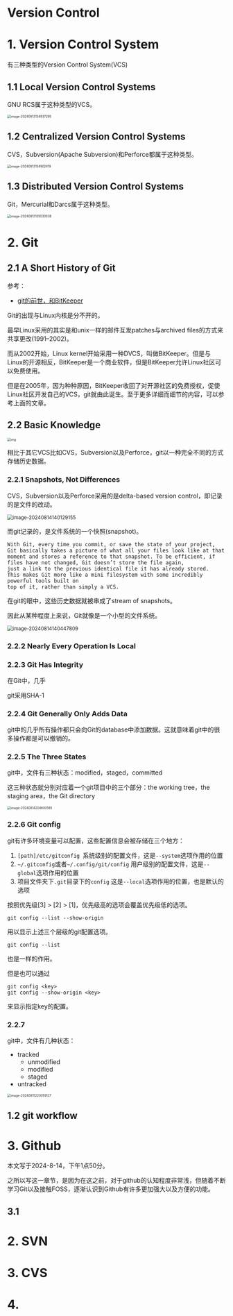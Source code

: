 # Version Control



# 1. Version Control System

有三种类型的Version Control System(VCS)

## 1.1 Local Version Control Systems

GNU RCS属于这种类型的VCS。

<img src="assets/image-20240813134837295.png" alt="image-20240813134837295" style="zoom:50%;" />



## 1.2 Centralized Version Control Systems

CVS，Subversion(Apache Subversion)和Perforce都属于这种类型。

<img src="assets/image-20240813134902419.png" alt="image-20240813134902419" style="zoom:50%;" />

## 1.3 Distributed Version Control Systems

Git，Mercurial和Darcs属于这种类型。

<img src="assets/image-20240813135033538.png" alt="image-20240813135033538" style="zoom:50%;" />



# 2. Git



## 2.1 A Short History of Git

参考：

- [git的前世，和BitKeeper](https://juejin.cn/post/7130545347767566367)

Git的出现与Linux内核是分不开的。

最早Linux采用的其实是和unix一样的邮件互发patches与archived files的方式来共享更改(1991–2002)。

而从2002开始，Linux kernel开始采用一种DVCS，叫做BitKeeper。但是与Linux的开源相反，BitKeeper是一个商业软件，但是BitKeeper允许Linux社区可以免费使用。

但是在2005年，因为种种原因，BitKeeper收回了对开源社区的免费授权，促使Linux社区开发自己的VCS，git就由此诞生。至于更多详细而细节的内容，可以参考上面的文章。



## 2.2 Basic Knowledge

<img src="assets/v2-3bc9d5f2c49a713c776e69676d7d56c5_r.jpg" alt="img" style="zoom: 50%;" />



相比于其它VCS比如CVS，Subversion以及Perforce，git以一种完全不同的方式存储历史数据。

### 2.2.1 Snapshots, Not Differences

CVS，Subversion以及Perforce采用的是delta-based version control，即记录的是文件的改动。

<img src="assets/image-20240814140129155.png" alt="image-20240814140129155" style="zoom:80%;" />

而git记录的，是文件系统的一个快照(snapshot)。

```
With Git, every time you commit, or save the state of your project, Git basically takes a picture of what all your files look like at that moment and stores a reference to that snapshot. To be efficient, if files have not changed, Git doesn’t store the file again,
just a link to the previous identical file it has already stored.
This makes Git more like a mini filesystem with some incredibly powerful tools built on
top of it, rather than simply a VCS.
```

在git的眼中，这些历史数据就被串成了stream of snapshots。

因此从某种程度上来说，Git就像是一个小型的文件系统。

<img src="assets/image-20240814140447809.png" alt="image-20240814140447809" style="zoom:80%;" />

### 2.2.2 Nearly Every Operation Is Local



### 2.2.3 Git Has Integrity

在Git中，几乎



git采用SHA-1



### 2.2.4 Git Generally Only Adds Data

git中的几乎所有操作都只会向Git的database中添加数据。这就意味着git中的很多操作都是可以撤销的。



### 2.2.5 The Three States

git中，文件有三种状态：modified，staged，committed

这三种状态就分别对应着一个git项目中的三个部分：the working tree，the staging area，the
Git directory

<img src="assets/image-20240814204600565.png" alt="image-20240814204600565" style="zoom:50%;" />



### 2.2.6 Git config

git有许多环境变量可以配置，这些配置信息会被存储在三个地方：

1. `[path]/etc/gitconfig `系统级别的配置文件，这是`--system`选项作用的位置
2. `~/.gitconfig`或者`~/.config/git/config` 用户级别的配置文件，这是`--global`选项作用的位置
3. 项目文件夹下`.git`目录下的`config` 这是`--local`选项作用的位置，也是默认的选项

按照优先级[3] > [2] > [1]，优先级高的选项会覆盖优先级低的选项。

```
git config --list --show-origin
```

用以显示上述三个层级的git配置选项。

```
git config --list
```

也是一样的作用。

但是也可以通过

```
git config <key>
git config --show-origin <key>
```

来显示指定key的配置。

### 2.2.7 

git中，文件有几种状态：

- tracked
  - unmodified
  - modified
  - staged
- untracked



<img src="assets/image-20240815220059127.png" alt="image-20240815220059127" style="zoom: 50%;" />





## 1.2 git workflow





# 3. Github

本文写于2024-8-14，下午1点50分。

之所以写这一章节，是因为在这之前，对于github的认知程度非常浅，但随着不断学习Git以及接触FOSS，逐渐认识到Github有许多更加强大以及方便的功能。

## 3.1 







# 2. SVN



# 3. CVS



# 4.